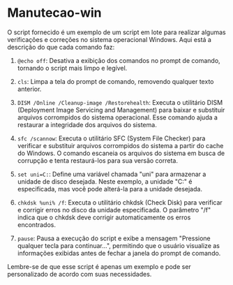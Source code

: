 # Manutecao-win
O script fornecido é um exemplo de um script em lote para realizar algumas verificações e correções no sistema operacional Windows. Aqui está a descrição do que cada comando faz:

1. `@echo off`: Desativa a exibição dos comandos no prompt de comando, tornando o script mais limpo e legível.

2. `cls`: Limpa a tela do prompt de comando, removendo qualquer texto anterior.

3. `DISM /Online /Cleanup-image /Restorehealth`: Executa o utilitário DISM (Deployment Image Servicing and Management) para baixar e substituir arquivos corrompidos do sistema operacional. Esse comando ajuda a restaurar a integridade dos arquivos do sistema.

4. `sfc /scannow`: Executa o utilitário SFC (System File Checker) para verificar e substituir arquivos corrompidos do sistema a partir do cache do Windows. O comando escaneia os arquivos do sistema em busca de corrupção e tenta restaurá-los para sua versão correta.

5. `set uni=C:`: Define uma variável chamada "uni" para armazenar a unidade de disco desejada. Neste exemplo, a unidade "C:" é especificada, mas você pode alterá-la para a unidade desejada.

6. `chkdsk %uni% /f`: Executa o utilitário chkdsk (Check Disk) para verificar e corrigir erros no disco da unidade especificada. O parâmetro "/f" indica que o chkdsk deve corrigir automaticamente os erros encontrados.

7. `pause`: Pausa a execução do script e exibe a mensagem "Pressione qualquer tecla para continuar...", permitindo que o usuário visualize as informações exibidas antes de fechar a janela do prompt de comando.

Lembre-se de que esse script é apenas um exemplo e pode ser personalizado de acordo com suas necessidades.
